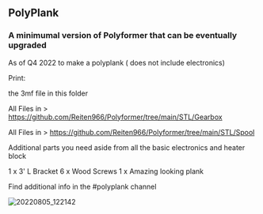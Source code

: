 ## PolyPlank

### A minimumal version of Polyformer that can be eventually upgraded

As of Q4 2022 to make a polyplank ( does not include electronics)

Print:

the 3mf file in this folder

All Files in > https://github.com/Reiten966/Polyformer/tree/main/STL/Gearbox

All Files in > https://github.com/Reiten966/Polyformer/tree/main/STL/Spool



Additional parts you need aside from all the basic electronics and heater block

1 x 3' L Bracket
6 x Wood Screws
1 x Amazing looking plank

Find additional info in the #polyplank channel

![20220805_122142](https://user-images.githubusercontent.com/55605342/195182672-1a0aa769-e1f8-46a0-9d93-1ebd4b1260bf.jpg)
